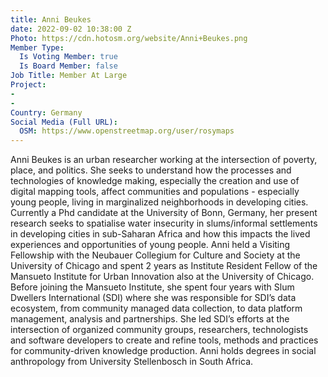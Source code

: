 ```yaml
---
title: Anni Beukes
date: 2022-09-02 10:38:00 Z
Photo: https://cdn.hotosm.org/website/Anni+Beukes.png
Member Type:
  Is Voting Member: true
  Is Board Member: false
Job Title: Member At Large
Project:
- 
- 
Country: Germany
Social Media (Full URL):
  OSM: https://www.openstreetmap.org/user/rosymaps
---
```


Anni Beukes is an urban researcher working at the intersection of poverty, place, and politics. She seeks to understand how the processes and technologies of knowledge making, especially the creation and use of digital mapping tools, affect communities and populations - especially young people, living in marginalized neighborhoods in developing cities. Currently a Phd candidate at the University of Bonn, Germany, her present research seeks to spatialise water insecurity in slums/informal settlements in developing cities in sub-Saharan Africa and how this impacts the lived experiences and opportunities of young people. Anni held a Visiting Fellowship with the Neubauer Collegium for Culture and Society at the University of Chicago and spent 2 years as Institute Resident Fellow of the Mansueto Institute for Urban Innovation also at the University of Chicago. Before joining the Mansueto Institute, she spent four years with Slum Dwellers International (SDI) where she was responsible for SDI’s data ecosystem, from community managed data collection, to data platform management, analysis and partnerships. She led SDI’s efforts at the intersection of organized community groups, researchers, technologists and software developers to create and refine tools, methods and practices for community-driven knowledge production. Anni holds degrees in social anthropology from University Stellenbosch in South Africa. 